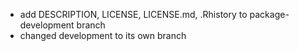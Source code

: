 - add DESCRIPTION, LICENSE, LICENSE.md, .Rhistory to package-development branch
- changed development to its own branch

